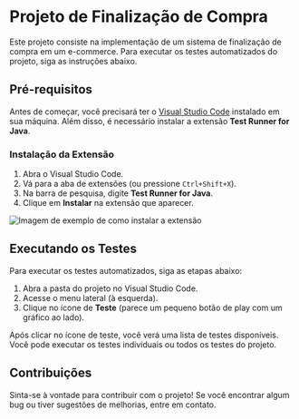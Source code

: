 # Projeto de Finalização de Compra

Este projeto consiste na implementação de um sistema de finalização de compra em um e-commerce. Para executar os testes automatizados do projeto, siga as instruções abaixo.

## Pré-requisitos

Antes de começar, você precisará ter o [Visual Studio Code](https://code.visualstudio.com/) instalado em sua máquina. Além disso, é necessário instalar a extensão **Test Runner for Java**.

### Instalação da Extensão

1. Abra o Visual Studio Code.
2. Vá para a aba de extensões (ou pressione `Ctrl+Shift+X`).
3. Na barra de pesquisa, digite **Test Runner for Java**.
4. Clique em **Instalar** na extensão que aparecer.

![Imagem de exemplo de como instalar a extensão](link-para-sua-imagem-aqui)

## Executando os Testes

Para executar os testes automatizados, siga as etapas abaixo:

1. Abra a pasta do projeto no Visual Studio Code.
2. Acesse o menu lateral (à esquerda).
3. Clique no ícone de **Teste** (parece um pequeno botão de play com um gráfico ao lado).

Após clicar no ícone de teste, você verá uma lista de testes disponíveis. Você pode executar os testes individuais ou todos os testes do projeto.

## Contribuições

Sinta-se à vontade para contribuir com o projeto! Se você encontrar algum bug ou tiver sugestões de melhorias, entre em contato.

